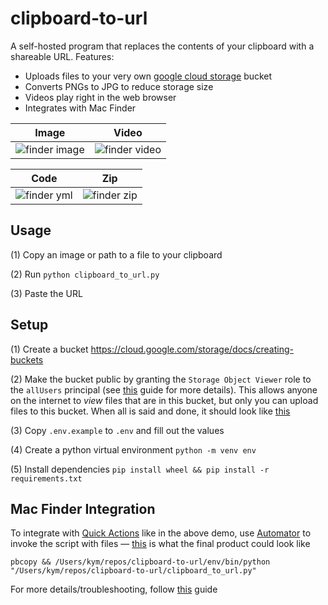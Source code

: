 # clipboard-to-url

A self-hosted program that replaces the contents of your clipboard with a shareable URL. Features:

- Uploads files to your very own [google cloud storage](https://cloud.google.com/storage) bucket
- Converts PNGs to JPG to reduce storage size
- Videos play right in the web browser
- Integrates with Mac Finder

| Image | Video |
|---|---|
| ![finder image](https://github.com/kym6464/clipboard-to-url/assets/36041631/fc8df94c-9d01-4d9c-9f85-ac2c6ec9aa84) | ![finder video](https://github.com/kym6464/clipboard-to-url/assets/36041631/a0506636-6c20-4014-8e89-a77f04c6a523) |

| Code | Zip |
|---|---|
| ![finder yml](https://github.com/kym6464/clipboard-to-url/assets/36041631/8f05bcb2-7cdf-4b67-ad88-d2eb51e13f90) | ![finder zip](https://github.com/kym6464/clipboard-to-url/assets/36041631/58399047-8aa2-4d03-b9ef-360f98f2de35) |

## Usage

(1) Copy an image or path to a file to your clipboard

(2) Run `python clipboard_to_url.py`

(3) Paste the URL

## Setup

(1) Create a bucket https://cloud.google.com/storage/docs/creating-buckets

(2) Make the bucket public by granting the `Storage Object Viewer` role to the `allUsers` principal (see [this](https://cloud.google.com/storage/docs/access-control/making-data-public) guide for more details). This allows anyone on the internet to _view_ files that are in this bucket, but only you can upload files to this bucket. When all is said and done, it should look like [this](https://github.com/kym6464/clipboard-to-url/assets/36041631/a50e0832-ff02-4ffb-84a2-69a711fa507f)

(3) Copy `.env.example` to `.env` and fill out the values

(4) Create a python virtual environment `python -m venv env`

(5) Install dependencies `pip install wheel && pip install -r requirements.txt`

## Mac Finder Integration

To integrate with [Quick Actions](https://support.apple.com/guide/mac-help/perform-quick-actions-in-the-finder-on-mac-mchl97ff9142/mac) like in the above demo, use [Automator](https://support.apple.com/guide/automator/welcome/mac) to invoke the script with files — [this](https://github.com/kym6464/clipboard-to-url/assets/36041631/eaaab735-52d5-485c-978e-9ce66ed70f74) is what the final product could look like

```
pbcopy && /Users/kym/repos/clipboard-to-url/env/bin/python "/Users/kym/repos/clipboard-to-url/clipboard_to_url.py"
```

For more details/troubleshooting, follow [this](https://cloudinary.com/blog/upload-image-files-to-cloudinary-using-a-finder-custom-quick-action-on-a-mac) guide
